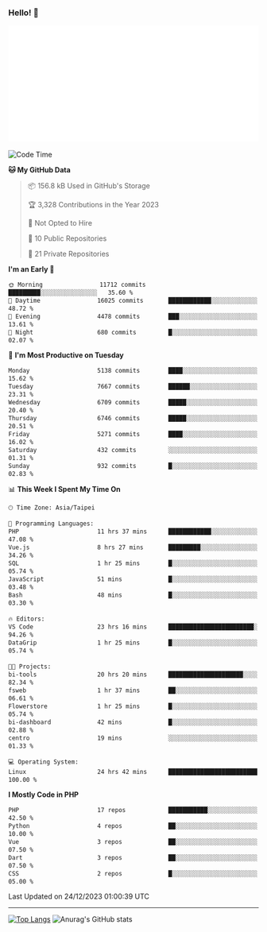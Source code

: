 ### Hello! 👋

![Metrics](/metrics.classic.svg)

<!--START_SECTION:waka-->
![Code Time](http://img.shields.io/badge/Code%20Time-977%20hrs%2023%20mins-blue)

**🐱 My GitHub Data** 

> 📦 156.8 kB Used in GitHub's Storage 
 > 
> 🏆 3,328 Contributions in the Year 2023
 > 
> 🚫 Not Opted to Hire
 > 
> 📜 10 Public Repositories 
 > 
> 🔑 21 Private Repositories 
 > 
**I'm an Early 🐤** 

```text
🌞 Morning                11712 commits       █████████░░░░░░░░░░░░░░░░   35.60 % 
🌆 Daytime                16025 commits       ████████████░░░░░░░░░░░░░   48.72 % 
🌃 Evening                4478 commits        ███░░░░░░░░░░░░░░░░░░░░░░   13.61 % 
🌙 Night                  680 commits         █░░░░░░░░░░░░░░░░░░░░░░░░   02.07 % 
```
📅 **I'm Most Productive on Tuesday** 

```text
Monday                   5138 commits        ████░░░░░░░░░░░░░░░░░░░░░   15.62 % 
Tuesday                  7667 commits        ██████░░░░░░░░░░░░░░░░░░░   23.31 % 
Wednesday                6709 commits        █████░░░░░░░░░░░░░░░░░░░░   20.40 % 
Thursday                 6746 commits        █████░░░░░░░░░░░░░░░░░░░░   20.51 % 
Friday                   5271 commits        ████░░░░░░░░░░░░░░░░░░░░░   16.02 % 
Saturday                 432 commits         ░░░░░░░░░░░░░░░░░░░░░░░░░   01.31 % 
Sunday                   932 commits         █░░░░░░░░░░░░░░░░░░░░░░░░   02.83 % 
```


📊 **This Week I Spent My Time On** 

```text
🕑︎ Time Zone: Asia/Taipei

💬 Programming Languages: 
PHP                      11 hrs 37 mins      ████████████░░░░░░░░░░░░░   47.08 % 
Vue.js                   8 hrs 27 mins       █████████░░░░░░░░░░░░░░░░   34.26 % 
SQL                      1 hr 25 mins        █░░░░░░░░░░░░░░░░░░░░░░░░   05.74 % 
JavaScript               51 mins             █░░░░░░░░░░░░░░░░░░░░░░░░   03.48 % 
Bash                     48 mins             █░░░░░░░░░░░░░░░░░░░░░░░░   03.30 % 

🔥 Editors: 
VS Code                  23 hrs 16 mins      ████████████████████████░   94.26 % 
DataGrip                 1 hr 25 mins        █░░░░░░░░░░░░░░░░░░░░░░░░   05.74 % 

🐱‍💻 Projects: 
bi-tools                 20 hrs 20 mins      █████████████████████░░░░   82.34 % 
fsweb                    1 hr 37 mins        ██░░░░░░░░░░░░░░░░░░░░░░░   06.61 % 
Flowerstore              1 hr 25 mins        █░░░░░░░░░░░░░░░░░░░░░░░░   05.74 % 
bi-dashboard             42 mins             █░░░░░░░░░░░░░░░░░░░░░░░░   02.88 % 
centro                   19 mins             ░░░░░░░░░░░░░░░░░░░░░░░░░   01.33 % 

💻 Operating System: 
Linux                    24 hrs 42 mins      █████████████████████████   100.00 % 
```

**I Mostly Code in PHP** 

```text
PHP                      17 repos            ███████████░░░░░░░░░░░░░░   42.50 % 
Python                   4 repos             ██░░░░░░░░░░░░░░░░░░░░░░░   10.00 % 
Vue                      3 repos             ██░░░░░░░░░░░░░░░░░░░░░░░   07.50 % 
Dart                     3 repos             ██░░░░░░░░░░░░░░░░░░░░░░░   07.50 % 
CSS                      2 repos             █░░░░░░░░░░░░░░░░░░░░░░░░   05.00 % 
```




 Last Updated on 24/12/2023 01:00:39 UTC
<!--END_SECTION:waka-->

<hr>

<span style="display:inline-block">[![Top Langs](https://github-readme-stats.vercel.app/api/top-langs/?username=maureendadap&layout=compact&theme=transparent)](https://github.com/anuraghazra/github-readme-stats)</span>
<span style="display:inline-block">![Anurag's GitHub stats](https://github-readme-stats.vercel.app/api?username=maureendadap&show_icons=true&theme=transparent&count_private=true)</span>

<!--
**MaureenDadap/maureendadap** is a ✨ _special_ ✨ repository because its `README.md` (this file) appears on your GitHub profile.

Here are some ideas to get you started:

- 🔭 I’m currently working on ...
- 🌱 I’m currently learning ...
- 👯 I’m looking to collaborate on ...
- 🤔 I’m looking for help with ...
- 💬 Ask me about ...
- 📫 How to reach me: ...
- 😄 Pronouns: ...
- ⚡ Fun fact: ...
-->
